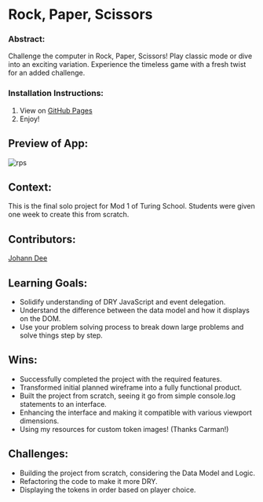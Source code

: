# Rock, Paper, Scissors

### Abstract:
Challenge the computer in Rock, Paper, Scissors! Play classic mode or dive into an exciting variation. Experience the timeless game with a fresh twist for an added challenge.

### Installation Instructions:
1. View on [GitHub Pages](https://joh-ann.github.io/rps-solo/)
2. Enjoy!

## Preview of App:
![rps](https://github.com/joh-ann/rps-solo/assets/126308696/f6f79f33-0151-4225-88c1-3c2a6a7c012f)

## Context:
This is the final solo project for Mod 1 of Turing School. Students were given one week to create this from scratch.

## Contributors:
[Johann Dee](https://github.com/joh-ann)

## Learning Goals:
- Solidify understanding of DRY JavaScript and event delegation.
- Understand the difference between the data model and how it displays on the DOM.
- Use your problem solving process to break down large problems and solve things step by step.

## Wins:
- Successfully completed the project with the required features.
- Transformed initial planned wireframe into a fully functional product.
- Built the project from scratch, seeing it go from simple console.log statements to an interface.
- Enhancing the interface and making it compatible with various viewport dimensions.
- Using my resources for custom token images! (Thanks Carman!)

## Challenges:
- Building the project from scratch, considering the Data Model and Logic.
- Refactoring the code to make it more DRY.
- Displaying the tokens in order based on player choice.
